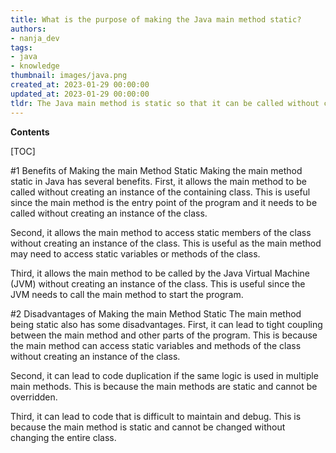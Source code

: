 ```yaml
---
title: What is the purpose of making the Java main method static?
authors:
- nanja_dev
tags:
- java
- knowledge
thumbnail: images/java.png
created_at: 2023-01-29 00:00:00
updated_at: 2023-01-29 00:00:00
tldr: The Java main method is static so that it can be called without creating an instance of the containing class.
---
```


**Contents**

[TOC]

#1 Benefits of Making the main Method Static
Making the main method static in Java has several benefits. First, it allows the main method to be called without creating an instance of the containing class. This is useful since the main method is the entry point of the program and it needs to be called without creating an instance of the class. 

Second, it allows the main method to access static members of the class without creating an instance of the class. This is useful as the main method may need to access static variables or methods of the class. 

Third, it allows the main method to be called by the Java Virtual Machine (JVM) without creating an instance of the class. This is useful since the JVM needs to call the main method to start the program. 

#2 Disadvantages of Making the main Method Static
The main method being static also has some disadvantages. First, it can lead to tight coupling between the main method and other parts of the program. This is because the main method can access static variables and methods of the class without creating an instance of the class. 

Second, it can lead to code duplication if the same logic is used in multiple main methods. This is because the main methods are static and cannot be overridden. 

Third, it can lead to code that is difficult to maintain and debug. This is because the main method is static and cannot be changed without changing the entire class.
